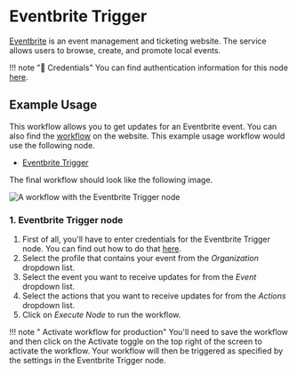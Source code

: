 # Eventbrite Trigger

[Eventbrite](https://www.eventbrite.com/) is an event management and ticketing website. The service allows users to browse, create, and promote local events.

!!! note "🔑 Credentials"
    You can find authentication information for this node [here](/integrations/credentials/eventbrite/).



## Example Usage

This workflow allows you to get updates for an Eventbrite event. You can also find the [workflow](https://n8n.io/workflows/538) on the website. This example usage workflow would use the following node.
- [Eventbrite Trigger]()

The final workflow should look like the following image.

![A workflow with the Eventbrite Trigger node](/_images/integrations/trigger-nodes/eventbritetrigger/workflow.png)


### 1. Eventbrite Trigger node

1. First of all, you'll have to enter credentials for the Eventbrite Trigger node. You can find out how to do that [here](/integrations/credentials/eventbrite/).
2. Select the profile that contains your event from the *Organization* dropdown list.
3. Select the event you want to receive updates for from the *Event* dropdown list.
4. Select the actions that you want to receive updates for from the *Actions* dropdown list.
5. Click on *Execute Node* to run the workflow.

!!! note " Activate workflow for production"
    You'll need to save the workflow and then click on the Activate toggle on the top right of the screen to activate the workflow. Your workflow will then be triggered as specified by the settings in the Eventbrite Trigger node.

